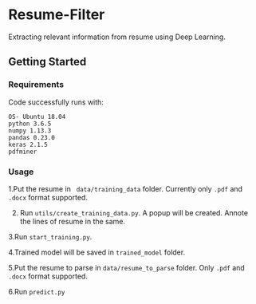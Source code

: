 # Resume-Filter
Extracting relevant information from resume using Deep Learning.

## Getting Started
### Requirements
Code successfully runs with:
```
OS- Ubuntu 18.04
python 3.6.5
numpy 1.13.3
pandas 0.23.0
keras 2.1.5
pdfminer
```
### Usage
1.Put the resume in ``` data/training_data``` folder. Currently only ```.pdf``` and ```.docx``` format supported.

2. Run ```utils/create_training_data.py```. A popup will be created. Annote the lines of resume in the same.
   
3.Run ```start_training.py```.

4.Trained model will be saved in ```trained_model``` folder.

5.Put the resume to parse in ```data/resume_to_parse``` folder. Only ```.pdf``` and ```.docx``` format supported.

6.Run ```predict.py```



